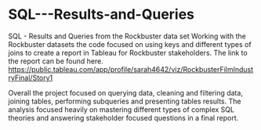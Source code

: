 # SQL---Results-and-Queries
SQL - Results and Queries from the Rockbuster data set
Working with the Rockbuster datasets the code focused on using keys and different types of joins to create a report in Tableau for Rockbuster stakeholders. 
The link to the report can be found here. https://public.tableau.com/app/profile/sarah4642/viz/RockbusterFilmIndustryFinal/Story1

Overall the project focused on querying data, cleaning and filtering data, joining tables, performing subqueries and presenting tables results. The analysis focused heavily
on mastering different types of complex SQL theories and answering stakeholder focused questions in a final report. 
